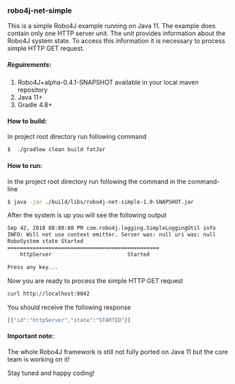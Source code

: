 ### robo4j-net-simple
This is a simple Robo4J example running on Java 11. The example
does contain only one HTTP server unit. The unit provides information
about the Robo4J system state. To access this information
it is necessary to process simple HTTP GET request. 

##### Reguirements:
1. Robo4J+alpha-0.4.1-SNAPSHOT available in your local maven repository
2. Java 11+ 
3. Gradle 4.8+

#### How to build:
In project root directory run following command
```bash
$  ./gradlew clean build fatJar
```

#### How to run:
In the project root directory run following the command in the 
command-line
```bash
$ java -jar ./build/libs/robo4j-net-simple-1.0-SNAPSHOT.jar 
```

After the system is up you will see the following output
```bash
Sep 42, 2018 88:88:88 PM com.robo4j.logging.SimpleLoggingUtil info
INFO: Will not use context emitter. Server was: null uri was: null
RoboSystem state Started
================================================
    httpServer                        Started

Press any key...

```

Now you are ready to process the simple HTTP GET request
```bash
curl http://localhost:8042
```

You should receive the following response
```bash
[{"id":"httpServer","state":"STARTED"}]
```

#### Important note:
The whole Robo4J framework is still not fully ported on Java 11 but 
the core team is working on it! 

Stay tuned and happy coding!